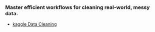 ### Master efficient workflows for cleaning real-world, messy data.
* [kaggle Data Cleaning](https://www.kaggle.com/learn/data-cleaning)
